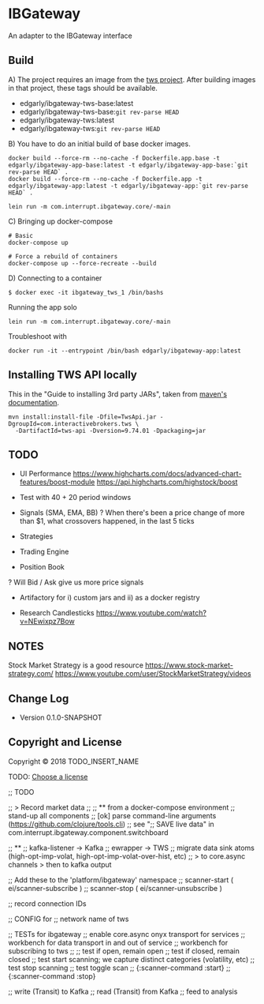 # IBGateway

An adapter to the IBGateway interface


## Build 

A) The project requires an image from the [tws project](https://github.com/twashing/tws). After building images in that project, these tags should be available.

- edgarly/ibgateway-tws-base:latest
- edgarly/ibgateway-tws-base:`git rev-parse HEAD`
- edgarly/ibgateway-tws:latest 
- edgarly/ibgateway-tws:`git rev-parse HEAD`


B) You have to do an initial build of base docker images.
```
docker build --force-rm --no-cache -f Dockerfile.app.base -t edgarly/ibgateway-app-base:latest -t edgarly/ibgateway-app-base:`git rev-parse HEAD` .
docker build --force-rm --no-cache -f Dockerfile.app -t edgarly/ibgateway-app:latest -t edgarly/ibgateway-app:`git rev-parse HEAD` .

lein run -m com.interrupt.ibgateway.core/-main
```

C) Bringing up docker-compose 
```
# Basic
docker-compose up 

# Force a rebuild of containers
docker-compose up --force-recreate --build
```

D) Connecting to a container
```
$ docker exec -it ibgateway_tws_1 /bin/bashs
```

Running the app solo
```
lein run -m com.interrupt.ibgateway.core/-main
```

Troubleshoot with
```
docker run -it --entrypoint /bin/bash edgarly/ibgateway-app:latest
```


## Installing TWS API locally

This in the "Guide to installing 3rd party JARs", taken from [maven's documentation](https://maven.apache.org/guides/mini/guide-3rd-party-jars-local.html).
```
mvn install:install-file -Dfile=TwsApi.jar -DgroupId=com.interactivebrokers.tws \
  -DartifactId=tws-api -Dversion=9.74.01 -Dpackaging=jar
```


## TODO

- UI Performance
https://www.highcharts.com/docs/advanced-chart-features/boost-module
https://api.highcharts.com/highstock/boost


- Test with 40 + 20 period windows
- Signals (SMA, EMA, BB)
  ? When there's been a price change of more than $1, what crossovers happened, in the last 5 ticks

- Strategies

- Trading Engine
- Position Book

? Will Bid / Ask give us more price signals 

- Artifactory for i) custom jars and ii) as a docker registry

- Research Candlesticks
  https://www.youtube.com/watch?v=NEwixpz7Bow


## NOTES

Stock Market Strategy is a good resource
https://www.stock-market-strategy.com/
https://www.youtube.com/user/StockMarketStrategy/videos


## Change Log

* Version 0.1.0-SNAPSHOT


## Copyright and License

Copyright © 2018 TODO_INSERT_NAME

TODO: [Choose a license](http://choosealicense.com/)


;; TODO

;; > Record market data
;;
;; ** from a docker-compose environment
;; stand-up all components
;; [ok] parse command-line arguments (https://github.com/clojure/tools.cli)
;; see ";; SAVE live data" in com.interrupt.ibgateway.component.switchboard

;; **
;; kafka-listener -> Kafka
;; ewrapper -> TWS
;; migrate data sink atoms (high-opt-imp-volat, high-opt-imp-volat-over-hist, etc)
;;   > to core.async channels > then to kafka output


;; Add these to the 'platform/ibgateway' namespace
;;   scanner-start ( ei/scanner-subscribe )
;;   scanner-stop ( ei/scanner-unsubscribe )

;; record connection IDs

;; CONFIG for
;;   network name of tws

;; TESTs for ibgateway
;;   enable core.async onyx transport for services
;;   workbench for data transport in and out of service
;;   workbench for subscribing to tws
;;
;;   test if open, remain open
;;   test if closed, remain closed
;;   test start scanning; we capture distinct categories (volatility, etc)
;;   test stop scanning
;;   test toggle scan
;; {:scanner-command :start}
;; {:scanner-command :stop}


;; write (Transit) to Kafka
;; read (Transit) from Kafka
;; feed to analysis
